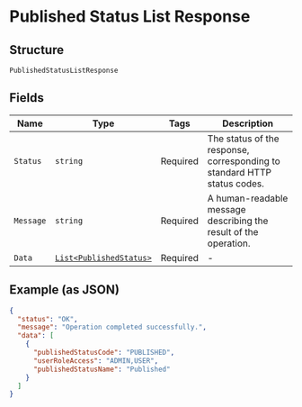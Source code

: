 
# Published Status List Response

## Structure

`PublishedStatusListResponse`

## Fields

| Name | Type | Tags | Description |
|  --- | --- | --- | --- |
| `Status` | `string` | Required | The status of the response, corresponding to standard HTTP status codes. |
| `Message` | `string` | Required | A human-readable message describing the result of the operation. |
| `Data` | [`List<PublishedStatus>`](../../doc/models/published-status.md) | Required | - |

## Example (as JSON)

```json
{
  "status": "OK",
  "message": "Operation completed successfully.",
  "data": [
    {
      "publishedStatusCode": "PUBLISHED",
      "userRoleAccess": "ADMIN,USER",
      "publishedStatusName": "Published"
    }
  ]
}
```

